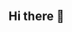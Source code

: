 ## Hi there 👋

<!--
**sharmababita/Sharmababita** is a ✨ _special_ ✨ repository because its `README.md` (this file) appears on your GitHub profile.

Here are some ideas to get you started:

- 🔭 I’m currently working on : Building my personal portfolio and developing small frontend projects to showcase my skills and creativity.
- 🌱 I’m currently learning : HTML, CSS, JavaScript, React.js, and modern web design principles. I'm also exploring UI/UX basics to improve user experience in my projects.
- 👯 I’m looking to collaborate on: Frontend-focused projects where I can contribute to UI development, responsive design, or landing page creation.
- 🤔 I’m looking for help with: Improving my code structure, building scalable frontend apps, and understanding real-world workflows in frontend development.
- 💬 Ask me about: My current projects, the technologies I'm using, or my journey into frontend development.
- 📫 How to reach me: Sharma.089babita@gmail.com
- 😄 Pronouns: ...
- ⚡ Fun fact:I love turning creative ideas into interactive websites and get excited about learning new web tools and frameworks!


-->
